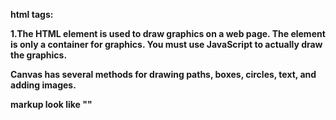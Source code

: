 <strong>html tags:

1.The HTML <canvas> element is used to draw graphics on a web page.
The <canvas> element is only a container for graphics. You must use JavaScript to actually draw the graphics.

Canvas has several methods for drawing paths, boxes, circles, text, and adding images.

markup look like "<canvas id="myCanvas" width="200" height="100"></canvas>"

